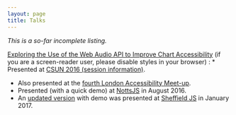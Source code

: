 ```yaml
---
layout: page
title: Talks
---
```


_This is a so-far incomplete listing._

[Exploring the Use of the Web Audio API to Improve Chart Accessibility](2016-csun-audiochart) (if you are a screen-reader user, please disable styles in your browser)
: * Presented at [CSUN 2016 (session information)](http://www.csun.edu/cod/conference/2016/sessions/index.php/public/presentations/view/269).
  * Also presented at the [fourth London Accessibility Meet-up](http://www.meetup.com/London-Accessibility-Meetup/events/229039168/).
  * Presented (with a quick demo) at [NottsJS](https://nottsjs.org) in August 2016.
  * An [updated version](2016-csun-audiochart/sheffield-js.html) with demo was presented at [Sheffield JS](https://opentechcalendar.co.uk/event/4338) in January 2017.
